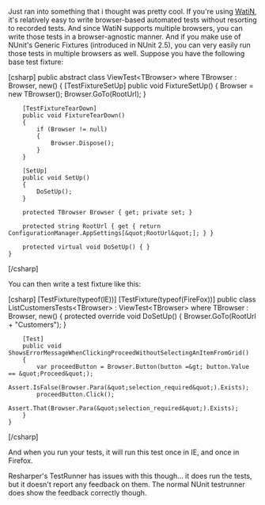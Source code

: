Just ran into something that i thought was pretty cool. If you're using <a href="http://watin.sourceforge.net/">WatiN</a>, it's relatively easy to write browser-based automated tests without resorting to recorded tests.  And since WatiN supports multiple browsers, you can write those tests in a browser-agnostic manner.  And if you make use of NUnit's Generic Fixtures (introduced in NUnit 2.5), you can very easily run those tests in multiple browsers as well.  Suppose you have the following base test fixture:

<div>
[csharp]
	public abstract class ViewTest&lt;TBrowser&gt; where TBrowser : Browser, new()
	{
		[TestFixtureSetUp]
		public void FixtureSetUp()
		{
			Browser = new TBrowser();
			Browser.GoTo(RootUrl);
		}

		[TestFixtureTearDown]
		public void FixtureTearDown()
		{
			if (Browser != null)
			{
				Browser.Dispose();
			}
		}

		[SetUp]
		public void SetUp()
		{
			DoSetUp();
		}

		protected TBrowser Browser { get; private set; }

		protected string RootUrl { get { return ConfigurationManager.AppSettings[&quot;RootUrl&quot;]; } }

		protected virtual void DoSetUp() { }
	}
[/csharp]
</div>

You can then write a test fixture like this:

<div>
[csharp]
	[TestFixture(typeof(IE))]
	[TestFixture(typeof(FireFox))]
	public class ListCustomersTests&lt;TBrowser&gt; : ViewTest&lt;TBrowser&gt; where TBrowser : Browser, new()
	{
		protected override void DoSetUp()
		{
			Browser.GoTo(RootUrl + &quot;Customers&quot;);
		}

		[Test]
		public void ShowsErrorMessageWhenClickingProceedWithoutSelectingAnItemFromGrid()
		{
			var proceedButton = Browser.Button(button =&gt; button.Value == &quot;Proceed&quot;);
			Assert.IsFalse(Browser.Para(&quot;selection_required&quot;).Exists);
			proceedButton.Click();
			Assert.That(Browser.Para(&quot;selection_required&quot;).Exists);
		}
	}
[/csharp]
</div>

And when you run your tests, it will run this test once in IE, and once in Firefox.

Resharper's TestRunner has issues with this though... it does run the tests, but it doesn't report any feedback on them. The normal NUnit testrunner does show the feedback correctly though.
